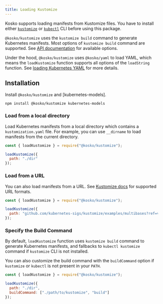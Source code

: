```yaml
---
title: Loading Kustomize
---
```


Kosko supports loading manifests from Kustomize files. You have to install either [`kustomize`](https://kubectl.docs.kubernetes.io/installation/kustomize/) or [`kubectl`](https://kubectl.docs.kubernetes.io/installation/kubectl/) CLI before using this package.

`@kosko/kustomize` uses the `kustomize build` command to generate Kubernetes manifests. Most options of `kustomize build` command are supported. See [API documentation](api/modules/kosko_kustomize.md) for available options.

Under the hood, `@kosko/kustomize` uses `@kosko/yaml` to load YAML, which means the `loadKustomize` function supports all options of the `loadString` function. See [loading Kubernetes YAML](loading-kubernetes-yaml.md) for more details.

## Installation

Install `@kosko/kustomize` and [kubernetes-models].

```shell
npm install @kosko/kustomize kubernetes-models
```

### Load from a local directory

Load Kubernetes manifests from a local directory which contains a `kustomization.yaml` file. For example, you can use `__dirname` to load manifests from the current directory.

```js
const { loadKustomize } = require("@kosko/kustomize");

loadKustomize({
  path: "./dir"
});
```

### Load from a URL

You can also load manifests from a URL. See [Kustomize docs](https://kubectl.docs.kubernetes.io/references/kustomize/kustomization/resource/) for supported URL formats.

```js
const { loadKustomize } = require("@kosko/kustomize");

loadKustomize({
  path: "github.com/kubernetes-sigs/kustomize/examples/multibases?ref=v1.0.6"
});
```

### Specify the Build Command

By default, `loadKustomize` function uses `kustomize build` command to generate Kubernetes manifests, and fallbacks to `kubectl kustomize` command if `kustomize` CLI is not installed.

You can also customize the build command with the `buildCommand` option if `kustomize` or `kubectl` is not present in your `PATH`.

```js
const { loadKustomize } = require("@kosko/kustomize");

loadKustomize({
  path: "./dir",
  buildCommand: ["./path/to/kustomize", "build"]
});
```
